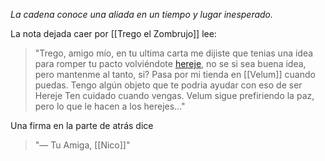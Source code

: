 _La cadena conoce una aliada en un tiempo y lugar inesperado._

La nota dejada caer por [[Trego el Zombrujo]] lee:
> "Trego, amigo mío, en tu ultima carta me dijiste que tenias una idea para romper tu pacto volviéndote [hereje](Herejes), no se si sea buena idea, pero mantenme al tanto, si? Pasa por mi tienda en [[Velum]] cuando puedas. Tengo algún objeto que te podria ayudar con eso de ser Hereje
   Ten cuidado cuando vengas. Velum sigue prefiriendo la paz, pero lo que le hacen a los herejes..."

Una firma en la parte de atrás dice
> "— Tu Amiga, [[Nico]]"

